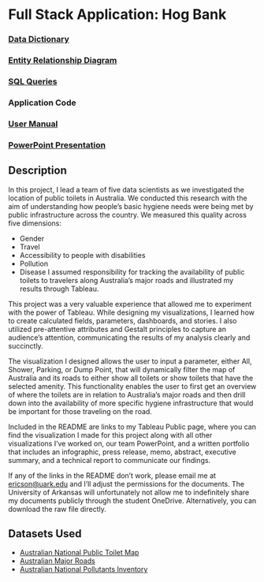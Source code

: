 # Full Stack Application: Hog Bank

### [Data Dictionary](https://github.com/eericson2005/Full-Stack-Application-Hog-Bank/blob/6d773807c543a7a760359ba9c83ddf2c78d90c27/Foxtrot_Data_Dictionary.xlsx)
### [Entity Relationship Diagram](https://github.com/eericson2005/Full-Stack-Application-Hog-Bank/blob/dcb4cc4be321ec8a55bb464f7c4c5aafea061c6b/Foxtrot_ERD.png)
### [SQL Queries](https://github.com/eericson2005/Full-Stack-Application-Hog-Bank/blob/dcb4cc4be321ec8a55bb464f7c4c5aafea061c6b/Foxtrot_SQL_Queries.docx)
### Application Code
### [User Manual](https://github.com/eericson2005/Full-Stack-Application-Hog-Bank/blob/dcb4cc4be321ec8a55bb464f7c4c5aafea061c6b/Foxtrot_User_Manual.docx)
### [PowerPoint Presentation](https://github.com/eericson2005/Toilets-In-Australia/blob/9659ea86963a0f64aa34911c282d86ac18a8366a/G7_Final_Presentation.pdf)


## Description
In this project, I lead a team of five data scientists as we investigated the location of public toilets in Australia. We conducted this research with the aim of understanding how people’s basic hygiene needs were being met by public infrastructure across the country. We measured this quality across five dimensions:
-	Gender
-	Travel
-	Accessibility to people with disabilities
-	Pollution
-	Disease
I assumed responsibility for tracking the availability of public toilets to travelers along Australia’s major roads and illustrated my results through Tableau.

This project was a very valuable experience that allowed me to experiment with the power of Tableau. While designing my visualizations, I learned how to create calculated fields, parameters, dashboards, and stories. I also utilized pre-attentive attributes and Gestalt principles to capture an audience’s attention, communicating the results of my analysis clearly and succinctly.

The visualization I designed allows the user to input a parameter, either All, Shower, Parking, or Dump Point, that will dynamically filter the map of Australia and its roads to either show all toilets or show toilets that have the selected amenity. This functionality enables the user to first get an overview of where the toilets are in relation to Australia’s major roads and then drill down into the availability of more specific hygiene infrastructure that would be important for those traveling on the road. 

Included in the README are links to my Tableau Public page, where you can find the visualization I made for this project along with all other visualizations I’ve worked on, our team PowerPoint, and a written portfolio that includes an infographic, press release, memo, abstract, executive summary, and a technical report to communicate our findings. 

If any of the links in the README don’t work, please email me at ericson@uark.edu and I’ll adjust the permissions for the documents. The University of Arkansas will unfortunately not allow me to indefinitely share my documents publicly through the student OneDrive. Alternatively, you can download the raw file directly.

## Datasets Used
- [Australian National Public Toilet Map](https://data.gov.au/dataset/ds-dga-553b3049-2b8b-46a2-95e6-640d7986a8c1/details)
- [Australian Major Roads](https://ecat.ga.gov.au/geonetwork/static/api/records/26fa66dd-c6f4-431d-86ca-0f1e0e5876bf)
- [Australian National Pollutants Inventory](https://www.dcceew.gov.au/environment/protection/npi)
